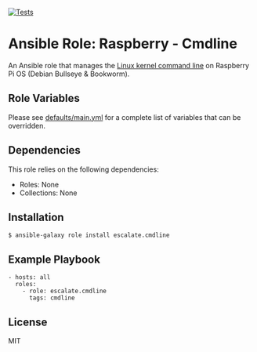 [![Tests](https://github.com/escalate/ansible-raspberry-cmdline/actions/workflows/tests.yml/badge.svg?branch=master&event=push)](https://github.com/escalate/ansible-raspberry-cmdline/actions/workflows/tests.yml)

# Ansible Role: Raspberry - Cmdline

An Ansible role that manages the [Linux kernel command line](https://www.raspberrypi.com/documentation/computers/configuration.html#the-kernel-command-line) on Raspberry Pi OS (Debian Bullseye & Bookworm).

## Role Variables

Please see [defaults/main.yml](https://github.com/escalate/ansible-raspberry-cmdline/blob/master/defaults/main.yml) for a complete list of variables that can be overridden.

## Dependencies

This role relies on the following dependencies:

* Roles: None
* Collections: None

## Installation

```
$ ansible-galaxy role install escalate.cmdline
```

## Example Playbook

```
- hosts: all
  roles:
    - role: escalate.cmdline
      tags: cmdline
```

## License

MIT
